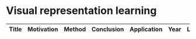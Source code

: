 # Visual representation learning

| Title | Motivation | Method | Conclusion | Application | Year | Limitation | Comment |
| - | - | - | - | - | - | - | - |

